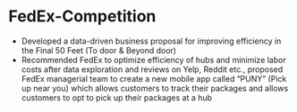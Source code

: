 # FedEx-Competition
- Developed a data-driven business proposal for improving efficiency in the Final 50 Feet (To door & Beyond door)
- Recommended FedEx to optimize efficiency of hubs and minimize labor costs after data exploration and reviews on Yelp, Reddit etc., proposed FedEx managerial team to create a new mobile app called “PUNY” (Pick up near you) which allows customers to track their packages and allows customers to opt to pick up their packages at a hub   
